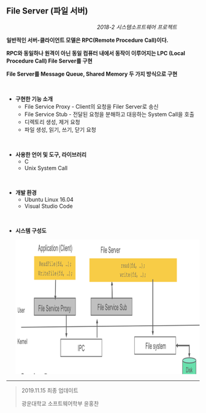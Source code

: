## File Server (파일 서버)

&nbsp;&nbsp;&nbsp;&nbsp;&nbsp;&nbsp;&nbsp;&nbsp;&nbsp;&nbsp;&nbsp;&nbsp;&nbsp;&nbsp;&nbsp;&nbsp;&nbsp;&nbsp;&nbsp;&nbsp;&nbsp;&nbsp;&nbsp;&nbsp;&nbsp;&nbsp;&nbsp;&nbsp;&nbsp;&nbsp;&nbsp;&nbsp;&nbsp;&nbsp;&nbsp;&nbsp;&nbsp;&nbsp;&nbsp;&nbsp;&nbsp;&nbsp;&nbsp;&nbsp;&nbsp;&nbsp;&nbsp;&nbsp;&nbsp;&nbsp;&nbsp;&nbsp;&nbsp;&nbsp;&nbsp;&nbsp;&nbsp;&nbsp;&nbsp;&nbsp;*2018-2 시스템소프트웨어 프로젝트*

**일반적인 서버-클라이언트 모델은 RPC(Remote Procedure Call)이다.**

**RPC와 동일하나 원격이 아닌 동일 컴퓨터 내에서 동작이 이루어지는 LPC (Local Procedure Call) File Server를 구현**

**File Server를 Message Queue, Shared Memory 두 가지 방식으로 구현**

<br>

- **구현한 기능 소개**
  - File Service Proxy - Client의 요청을 Filer Server로 송신
  - File Service Stub - 전달된 요청을 분해하고 대응하는 System Call을 호출
  - 디렉토리 생성, 제거 요청
  - 파일 생성, 읽기, 쓰기, 닫기 요청

<br>

- **사용한 언어 및 도구, 라이브러리**
  + C
  + Unix System Call

<br>

+ **개발 환경**
  + Ubuntu Linux 16.04
  + Visual Studio Code

<br>

- **시스템 구성도**

  <img width="800" height="350" src="./readimg/img.png"></img>



---

> 2019.11.15 최종 업데이트
>
> 광운대학교 소프트웨어학부 윤홍찬

